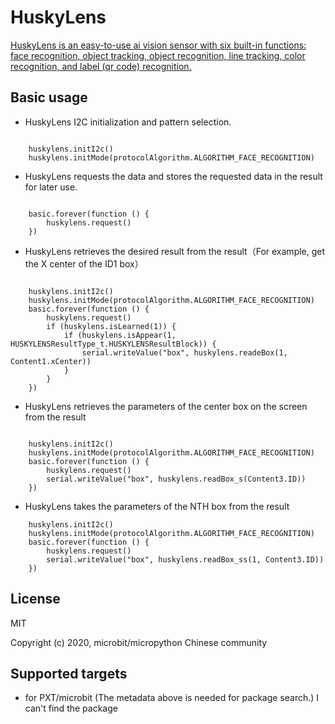 # HuskyLens

[HuskyLens is an easy-to-use ai vision sensor with six built-in functions: face recognition, object tracking, object recognition, line tracking, color recognition, and label (qr code) recognition.](https://www.dfrobot.com.cn/goods-2050.html)

## Basic usage

* HuskyLens I2C initialization and pattern selection.

```blocks

    huskylens.initI2c()
    huskylens.initMode(protocolAlgorithm.ALGORITHM_FACE_RECOGNITION)

```

* HuskyLens requests the data and stores the requested data in the result for later use.

```blocks

    basic.forever(function () {
        huskylens.request()
    })

```

* HuskyLens retrieves the desired result from the result（For example, get the X center of the ID1 box）

```blocks

    huskylens.initI2c()
    huskylens.initMode(protocolAlgorithm.ALGORITHM_FACE_RECOGNITION)
    basic.forever(function () {
        huskylens.request()
        if (huskylens.isLearned(1)) {
            if (huskylens.isAppear(1, HUSKYLENSResultType_t.HUSKYLENSResultBlock)) {
                serial.writeValue("box", huskylens.readeBox(1, Content1.xCenter))
            }
        }
    })

```

* HuskyLens retrieves the parameters of the center box on the screen from the result

```blocks

    huskylens.initI2c()
    huskylens.initMode(protocolAlgorithm.ALGORITHM_FACE_RECOGNITION)
    basic.forever(function () {
        huskylens.request()
        serial.writeValue("box", huskylens.readBox_s(Content3.ID))
    })

```

* HuskyLens takes the parameters of the NTH box from the result

```blocks
    huskylens.initI2c()
    huskylens.initMode(protocolAlgorithm.ALGORITHM_FACE_RECOGNITION)
    basic.forever(function () {
        huskylens.request()
        serial.writeValue("box", huskylens.readBox_ss(1, Content3.ID))
    })

```
## License

MIT

Copyright (c) 2020, microbit/micropython Chinese community  

## Supported targets

* for PXT/microbit
(The metadata above is needed for package search.)
I can't find the package
